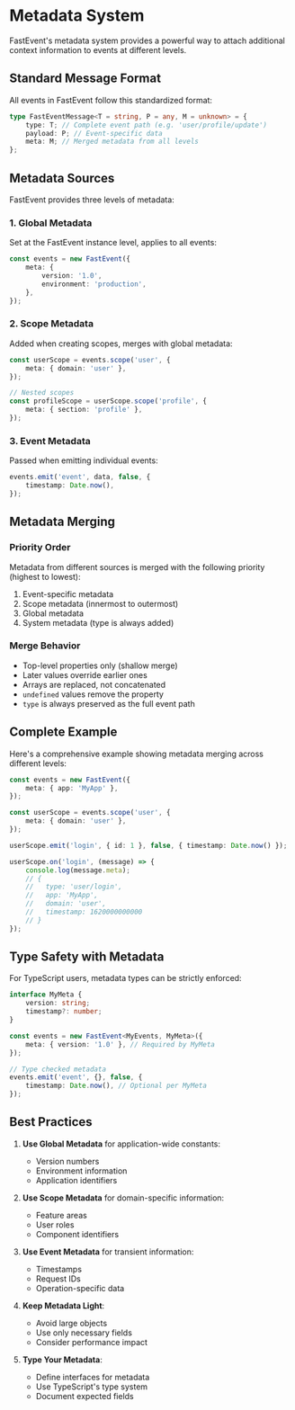 # Metadata System

FastEvent's metadata system provides a powerful way to attach additional context information to events at different levels.

## Standard Message Format

All events in FastEvent follow this standardized format:

```typescript
type FastEventMessage<T = string, P = any, M = unknown> = {
    type: T; // Complete event path (e.g. 'user/profile/update')
    payload: P; // Event-specific data
    meta: M; // Merged metadata from all levels
};
```

## Metadata Sources

FastEvent provides three levels of metadata:

### 1. Global Metadata

Set at the FastEvent instance level, applies to all events:

```typescript
const events = new FastEvent({
    meta: {
        version: '1.0',
        environment: 'production',
    },
});
```

### 2. Scope Metadata

Added when creating scopes, merges with global metadata:

```typescript
const userScope = events.scope('user', {
    meta: { domain: 'user' },
});

// Nested scopes
const profileScope = userScope.scope('profile', {
    meta: { section: 'profile' },
});
```

### 3. Event Metadata

Passed when emitting individual events:

```typescript
events.emit('event', data, false, {
    timestamp: Date.now(),
});
```

## Metadata Merging

### Priority Order

Metadata from different sources is merged with the following priority (highest to lowest):

1. Event-specific metadata
2. Scope metadata (innermost to outermost)
3. Global metadata
4. System metadata (type is always added)

### Merge Behavior

-   Top-level properties only (shallow merge)
-   Later values override earlier ones
-   Arrays are replaced, not concatenated
-   `undefined` values remove the property
-   `type` is always preserved as the full event path

## Complete Example

Here's a comprehensive example showing metadata merging across different levels:

```typescript
const events = new FastEvent({
    meta: { app: 'MyApp' },
});

const userScope = events.scope('user', {
    meta: { domain: 'user' },
});

userScope.emit('login', { id: 1 }, false, { timestamp: Date.now() });

userScope.on('login', (message) => {
    console.log(message.meta);
    // {
    //   type: 'user/login',
    //   app: 'MyApp',
    //   domain: 'user',
    //   timestamp: 1620000000000
    // }
});
```

## Type Safety with Metadata

For TypeScript users, metadata types can be strictly enforced:

```typescript
interface MyMeta {
    version: string;
    timestamp?: number;
}

const events = new FastEvent<MyEvents, MyMeta>({
    meta: { version: '1.0' }, // Required by MyMeta
});

// Type checked metadata
events.emit('event', {}, false, {
    timestamp: Date.now(), // Optional per MyMeta
});
```

## Best Practices

1. **Use Global Metadata** for application-wide constants:

    - Version numbers
    - Environment information
    - Application identifiers

2. **Use Scope Metadata** for domain-specific information:

    - Feature areas
    - User roles
    - Component identifiers

3. **Use Event Metadata** for transient information:

    - Timestamps
    - Request IDs
    - Operation-specific data

4. **Keep Metadata Light**:

    - Avoid large objects
    - Use only necessary fields
    - Consider performance impact

5. **Type Your Metadata**:
    - Define interfaces for metadata
    - Use TypeScript's type system
    - Document expected fields
